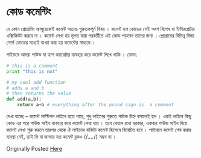 # কোড কমেন্টিং

যে কোন প্রোগ্রামিং ল্যাঙ্গুয়েজেই কমেন্ট অত্যন্ত গুরুতকপূর্ন বিষয় । কমেন্ট হল কোডের সেই অংশ বিশেষ যা ইন্টারপ্রেটার এক্সিকিউট করবে না । কমেন্ট লেখা হয় মূলত যারা পরবর্তীতে এই কোড পড়বেন তাদের জন্য । প্রোগ্রামের বিভিন্ন বিষয় সোর্স কোডের মধ্যেই ব্যখ্যা করা হয় কমেন্টের মাধ্যমে ।

পাইথনে আমরা পাউন্ড বা হ্যাশ ক্যারেক্টার ব্যবহার করে কমেন্ট লিখে থাকি । যেমন:

```python
# this is a comment
print "this is not"

# my cool add function
# adds a and b
# then returns the value
def add(a,b):
    return a+b # everything after the pound sign is  a comment
```

দেখা যাচ্ছে – কমেন্ট মাল্টিপল লাইনে হতে পারে, শুধু লাইনের শুরুতে পাউন্ড চিহ্ন বসালেই হল । একই লাইনে কিছু কোড এর পরে পাউন্ড সাইন ব্যবহার করে কমেন্ট লেখা যায় । তবে খেয়াল রাখা দরকার, একবার পাউন্ড সাইন দিয়ে কমেন্ট লেখা শুরু করলে তারপর থেকে ঐ লাইনের বাকিটা কমেন্ট হিসেবে বিবেচিত হবে । পাইথনে কমেন্ট শেষ করার ব্যবস্থা নেই, তাই সি বা জাভার মত কমেন্ট ব্লকও (/*….*/) সম্ভব না ।

Originally Posted [Here](http://www.masnun.com/2011/07/17/python-in-bangla-code-commenting.html)
